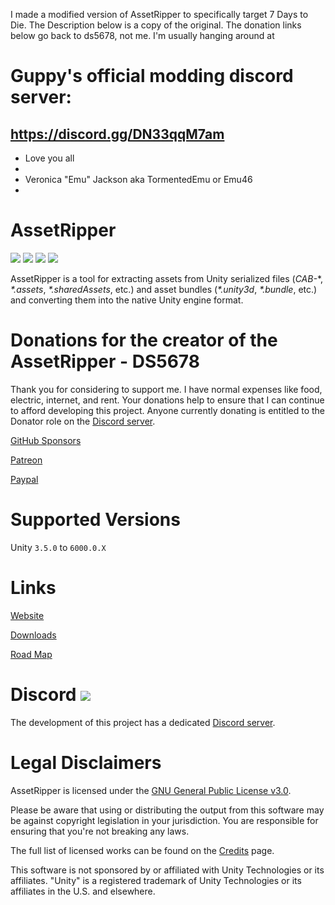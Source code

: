 I made a modified version of AssetRipper to specifically target 7 Days to Die.  The Description below is a copy of the original.  The donation links below go back to ds5678, not me.
I'm usually hanging around at
# Guppy's official modding discord server:

https://discord.gg/DN33qqM7am
-
- Love you all
- 
- Veronica "Emu" Jackson aka TormentedEmu or Emu46
- 
# AssetRipper

[![](https://img.shields.io/github/downloads/AssetRipper/AssetRipper/total.svg)](https://github.com/AssetRipper/AssetRipper/releases)
[![](https://img.shields.io/github/downloads/AssetRipper/AssetRipper/latest/total.svg)](https://github.com/AssetRipper/AssetRipper/releases/latest)
[![](https://img.shields.io/github/v/release/AssetRipper/AssetRipper)](https://github.com/AssetRipper/AssetRipper/releases/latest)
[![](https://weblate.samboy.dev/widgets/assetripper/-/gui/svg-badge.svg)](http://weblate.samboy.dev/engage/assetripper/)

AssetRipper is a tool for extracting assets from Unity serialized files (*CAB-*\*, *\*.assets*, *\*.sharedAssets*, etc.) and asset bundles (*\*.unity3d*, *\*.bundle*, etc.) and converting them into the native Unity engine format.

# Donations for the creator of the AssetRipper - DS5678

Thank you for considering to support me. I have normal expenses like food, electric, internet, and rent. Your donations help to ensure that I can continue to afford developing this project. Anyone currently donating is entitled to the Donator role on the [Discord server](https://discord.gg/XqXa53W2Yh).

[GitHub Sponsors](https://github.com/sponsors/ds5678)

[Patreon](https://www.patreon.com/ds5678)

[Paypal](https://paypal.me/ds5678)

# Supported Versions

Unity `3.5.0` to `6000.0.X`

# Links

[Website](https://assetripper.github.io/AssetRipper/)

[Downloads](https://assetripper.github.io/AssetRipper/articles/Downloads.html)

[Road Map](https://assetripper.github.io/AssetRipper/articles/RoadMap.html)

# Discord [![](https://img.shields.io/discord/867514400701153281?color=blue&label=AssetRipper)](https://discord.gg/XqXa53W2Yh)

The development of this project has a dedicated [Discord server](https://discord.gg/XqXa53W2Yh).

# Legal Disclaimers

AssetRipper is licensed under the [GNU General Public License v3.0](LICENSE.md).

Please be aware that using or distributing the output from this software may be against copyright legislation in your jurisdiction. You are responsible for ensuring that you're not breaking any laws.

The full list of licensed works can be found on the [Credits](https://assetripper.github.io/AssetRipper/articles/Credits.html) page.

This software is not sponsored by or affiliated with Unity Technologies or its affiliates. "Unity" is a registered trademark of Unity Technologies or its affiliates in the U.S. and elsewhere.
